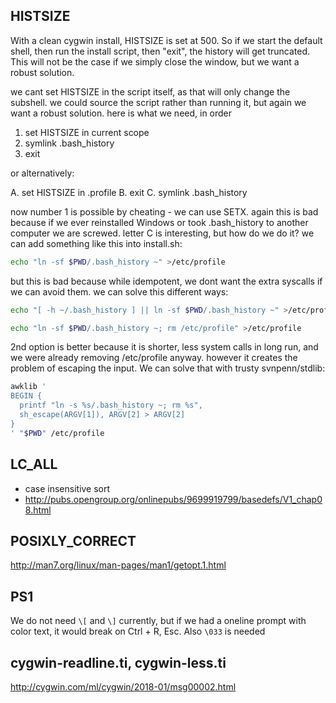 HISTSIZE
-----------------------------------------------------------------------
With a clean cygwin install, HISTSIZE is set at 500. So if we start the
default shell, then run the install script, then "exit", the history will get
truncated. This will not be the case if we simply close the window, but we
want a robust solution.

we cant set HISTSIZE in the script itself, as that will only change the
subshell. we could source the script rather than running it, but again we want
a robust solution. here is what we need, in order

1. set HISTSIZE in current scope
2. symlink .bash_history
3. exit

or alternatively:

A. set HISTSIZE in .profile
B. exit
C. symlink .bash_history

now number 1 is possible by cheating - we can use SETX. again this is bad
because if we ever reinstalled Windows or took .bash_history to another
computer we are screwed. letter C is interesting, but how do we do it? we can
add something like this into install.sh:

~~~sh
echo "ln -sf $PWD/.bash_history ~" >/etc/profile
~~~

but this is bad because while idempotent, we dont want the extra syscalls if
we can avoid them. we can solve this different ways:

~~~sh
echo "[ -h ~/.bash_history ] || ln -sf $PWD/.bash_history ~" >/etc/profile
~~~

~~~sh
echo "ln -sf $PWD/.bash_history ~; rm /etc/profile" >/etc/profile
~~~

2nd option is better because it is shorter, less system calls in long run, and
we were already removing /etc/profile anyway. however it creates the problem
of escaping the input. We can solve that with trusty svnpenn/stdlib:

~~~sh
awklib '
BEGIN {
  printf "ln -s %s/.bash_history ~; rm %s",
  sh_escape(ARGV[1]), ARGV[2] > ARGV[2]
}
' "$PWD" /etc/profile
~~~

LC_ALL
-----------------------
- case insensitive sort
- http://pubs.opengroup.org/onlinepubs/9699919799/basedefs/V1_chap08.html

POSIXLY_CORRECT
--------------------------------------------------
http://man7.org/linux/man-pages/man1/getopt.1.html

PS1
---------------------------------------------------------------------------
We do not need `\[` and `\]` currently, but if we had a oneline prompt with
color text, it would break on Ctrl + R, Esc. Also `\033` is needed

cygwin-readline.ti, cygwin-less.ti
-------------------------------------------------
http://cygwin.com/ml/cygwin/2018-01/msg00002.html
